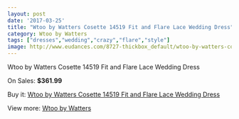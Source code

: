 ```yaml
---
layout: post
date: '2017-03-25'
title: "Wtoo by Watters Cosette 14519 Fit and Flare Lace Wedding Dress"
category: Wtoo by Watters
tags: ["dresses","wedding","crazy","flare","style"]
image: http://www.eudances.com/8727-thickbox_default/wtoo-by-watters-cosette-14519-fit-and-flare-lace-wedding-dress.jpg
---
```

Wtoo by Watters Cosette 14519 Fit and Flare Lace Wedding Dress

On Sales: **$361.99**
<a href="https://www.eudances.com/en/wtoo-by-watters/2952-wtoo-by-watters-cosette-14519-fit-and-flare-lace-wedding-dress.html"><amp-img layout="responsive" width="600" height="600" src="//www.eudances.com/8727-thickbox_default/wtoo-by-watters-cosette-14519-fit-and-flare-lace-wedding-dress.jpg" alt="Wtoo by Watters Cosette 14519 Fit and Flare Lace Wedding Dress 0" /></a>
<a href="https://www.eudances.com/en/wtoo-by-watters/2952-wtoo-by-watters-cosette-14519-fit-and-flare-lace-wedding-dress.html"><amp-img layout="responsive" width="600" height="600" src="//www.eudances.com/8732-thickbox_default/wtoo-by-watters-cosette-14519-fit-and-flare-lace-wedding-dress.jpg" alt="Wtoo by Watters Cosette 14519 Fit and Flare Lace Wedding Dress 1" /></a>
<a href="https://www.eudances.com/en/wtoo-by-watters/2952-wtoo-by-watters-cosette-14519-fit-and-flare-lace-wedding-dress.html"><amp-img layout="responsive" width="600" height="600" src="//www.eudances.com/8731-thickbox_default/wtoo-by-watters-cosette-14519-fit-and-flare-lace-wedding-dress.jpg" alt="Wtoo by Watters Cosette 14519 Fit and Flare Lace Wedding Dress 2" /></a>
<a href="https://www.eudances.com/en/wtoo-by-watters/2952-wtoo-by-watters-cosette-14519-fit-and-flare-lace-wedding-dress.html"><amp-img layout="responsive" width="600" height="600" src="//www.eudances.com/8730-thickbox_default/wtoo-by-watters-cosette-14519-fit-and-flare-lace-wedding-dress.jpg" alt="Wtoo by Watters Cosette 14519 Fit and Flare Lace Wedding Dress 3" /></a>
<a href="https://www.eudances.com/en/wtoo-by-watters/2952-wtoo-by-watters-cosette-14519-fit-and-flare-lace-wedding-dress.html"><amp-img layout="responsive" width="600" height="600" src="//www.eudances.com/8729-thickbox_default/wtoo-by-watters-cosette-14519-fit-and-flare-lace-wedding-dress.jpg" alt="Wtoo by Watters Cosette 14519 Fit and Flare Lace Wedding Dress 4" /></a>
<a href="https://www.eudances.com/en/wtoo-by-watters/2952-wtoo-by-watters-cosette-14519-fit-and-flare-lace-wedding-dress.html"><amp-img layout="responsive" width="600" height="600" src="//www.eudances.com/8728-thickbox_default/wtoo-by-watters-cosette-14519-fit-and-flare-lace-wedding-dress.jpg" alt="Wtoo by Watters Cosette 14519 Fit and Flare Lace Wedding Dress 5" /></a>

Buy it: [Wtoo by Watters Cosette 14519 Fit and Flare Lace Wedding Dress](https://www.eudances.com/en/wtoo-by-watters/2952-wtoo-by-watters-cosette-14519-fit-and-flare-lace-wedding-dress.html "Wtoo by Watters Cosette 14519 Fit and Flare Lace Wedding Dress")

View more: [Wtoo by Watters](https://www.eudances.com/en/49-wtoo-by-watters "Wtoo by Watters")